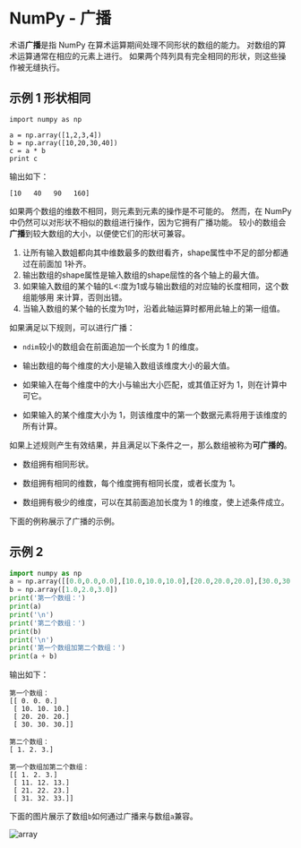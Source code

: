 # NumPy - 广播

术语**广播**是指 NumPy 在算术运算期间处理不同形状的数组的能力。 对数组的算术运算通常在相应的元素上进行。 如果两个阵列具有完全相同的形状，则这些操作被无缝执行。

## 示例 1 形状相同

```
import numpy as np 

a = np.array([1,2,3,4]) 
b = np.array([10,20,30,40]) 
c = a * b 
print c
```

输出如下：

```
[10   40   90   160]

```

如果两个数组的维数不相同，则元素到元素的操作是不可能的。 然而，在 NumPy 中仍然可以对形状不相似的数组进行操作，因为它拥有广播功能。 较小的数组会**广播**到较大数组的大小，以便使它们的形状可兼容。

1) 让所有输入数姐都向其中维数最多的数绀看齐，shape属性中不足的部分都通过在前面加 1补齐。
2) 输出数组的shape属性是输入数组的shape屈性的各个轴上的最大值。
3) 如果输入数组的某个轴的L<:度为1或与输出数组的对应轴的长度相同，这个数组能够用 来计算，否则出错。
4) 当输入数组的某个轴的长度为1吋，沿着此轴运算时都用此轴上的第一组值。

如果满足以下规则，可以进行广播：

*   `ndim`较小的数组会在前面追加一个长度为 1 的维度。

*   输出数组的每个维度的大小是输入数组该维度大小的最大值。

*   如果输入在每个维度中的大小与输出大小匹配，或其值正好为 1，则在计算中可它。

*   如果输入的某个维度大小为 1，则该维度中的第一个数据元素将用于该维度的所有计算。

如果上述规则产生有效结果，并且满足以下条件之一，那么数组被称为**可广播的**。

*   数组拥有相同形状。

*   数组拥有相同的维数，每个维度拥有相同长度，或者长度为 1。

*   数组拥有极少的维度，可以在其前面追加长度为 1 的维度，使上述条件成立。

下面的例称展示了广播的示例。

## 示例 2

```python
import numpy as np 
a = np.array([[0.0,0.0,0.0],[10.0,10.0,10.0],[20.0,20.0,20.0],[30.0,30.0,30.0]]) 
b = np.array([1.0,2.0,3.0])  
print('第一个数组：')  
print(a)
print('\n')  
print('第二个数组：') 
print(b)
print('\n')
print('第一个数组加第二个数组：')
print(a + b)
```

输出如下：

```
第一个数组：
[[ 0. 0. 0.]
 [ 10. 10. 10.]
 [ 20. 20. 20.]
 [ 30. 30. 30.]]

第二个数组：
[ 1. 2. 3.]

第一个数组加第二个数组：
[[ 1. 2. 3.]
 [ 11. 12. 13.]
 [ 21. 22. 23.]
 [ 31. 32. 33.]]

```

下面的图片展示了数组`b`如何通过广播来与数组`a`兼容。

![array](https://www.tutorialspoint.com//numpy/images/array.jpg) 
